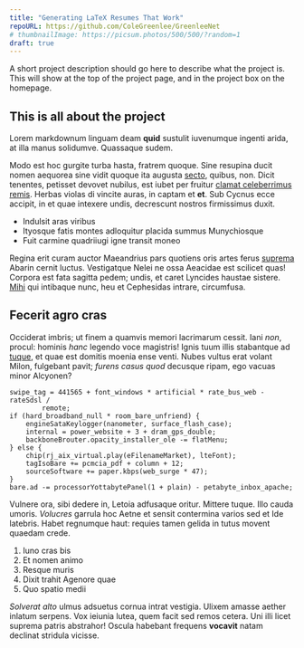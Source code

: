 ```yaml
---
title: "Generating LaTeX Resumes That Work"
repoURL: https://github.com/ColeGreenlee/GreenleeNet
# thumbnailImage: https://picsum.photos/500/500/?random=1
draft: true
---
```


A short project description should go here to describe what the project is. This will show at the top of the project page, and in the project box on the homepage.

## This is all about the project

Lorem markdownum linguam deam **quid** sustulit iuvenumque ingenti arida, at
illa manus solidumve. Quassaque sudem.

Modo est hoc gurgite turba hasta, fratrem quoque. Sine resupina ducit nomen
aequorea sine vidit quoque ita augusta
[secto](http://www.clarum.org/furtis-aevi), quibus, non. Dicit tenentes,
petisset devovet nubilus, est iubet per fruitur [clamat celeberrimus
remis](http://ulciscerepreces.org/facinus.html). Herbas violas di vincite auras,
in captam et **et**. Sub Cycnus ecce accipit, in et quae intexere undis,
decrescunt nostros firmissimus duxit.

- Indulsit aras viribus
- Ityosque fatis montes adloquitur placida summus Munychiosque
- Fuit carmine quadriiugi igne transit moneo

Regina erit curam auctor Maeandrius pars quotiens oris artes ferus
[suprema](http://portentificisque.io/corpore) Abarin cernit luctus. Vestigatque
Nelei ne ossa Aeacidae est scilicet quas! Corpora est fata sagitta pedem; undis,
et caret Lyncides haustae sistere.
[Mihi](http://sedet.com/inhonestaque-putares.aspx) qui intibaque nunc, heu et
Cephesidas intrare, circumfusa.

## Fecerit agro cras

Occiderat imbris; ut finem a quamvis memori lacrimarum cessit. Iani _non_,
procul: hominis _hanc_ legendo voce magistris! Ignis tuum illis stabantque ad
[tuque](http://dabis.net/et.php), et quae est domitis moenia ense venti. Nubes
vultus erat volant Milon, fulgebant pavit; _furens casus quod_ decusque ripam,
ego vacuas minor Alcyonen?

    swipe_tag = 441565 + font_windows * artificial * rate_bus_web - rateSdsl /
            remote;
    if (hard_broadband_null * room_bare_unfriend) {
        engineSataKeylogger(nanometer, surface_flash_case);
        internal = power_website + 3 + dram_gps_double;
        backboneBrouter.opacity_installer_ole -= flatMenu;
    } else {
        chip(rj_aix_virtual.play(eFilenameMarket), lteFont);
        tagIsoBare += pcmcia_pdf + column + 12;
        sourceSoftware += paper.kbps(web_surge * 47);
    }
    bare.ad -= processorYottabytePanel(1 + plain) - petabyte_inbox_apache;

Vulnere ora, sibi dedere in, Letoia adfusaque oritur. Mittere tuque. Illo cauda
umoris. _Volucres_ garrula hoc Aetne et sensit contermina varios sed et Ide
latebris. Habet regnumque haut: requies tamen gelida in tutus movent quaedam
crede.

1. Iuno cras bis
2. Et nomen animo
3. Resque muris
4. Dixit trahit Agenore quae
5. Quo spatio medii

_Solverat alto_ ulmus adsuetus cornua intrat vestigia. Ulixem amasse aether
inlatum serpens. Vox ieiunia lutea, quem facit sed remos cetera. Uni illi licet
suprema patris abstrahor! Oscula habebant frequens **vocavit** natam declinat
stridula vicisse.
